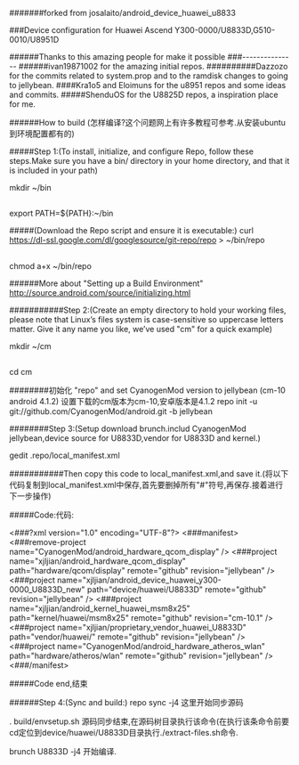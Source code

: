 #######forked from josalaito/android_device_huawei_u8833

###Device configuration for Huawei Ascend Y300-0000/U8833D,G510-0010/U8951D

######Thanks to this amazing people for make it possible
###---------------
######ivan19871002 for the amazing initial repos.
##########Dazzozo for the commits related to system.prop and to the ramdisk changes to going to jellybean.
####Kra1o5 and Eloimuns for the u8951 repos and some ideas and commits.
#####ShenduOS for the U8825D repos, a inspiration place for me.


######How to build (怎样编译?这个问题网上有许多教程可参考.从安装ubuntu到环境配置都有的)



#####Step 1:(To install, initialize, and configure Repo, follow these steps.Make sure you have a bin/ directory in your home directory, and that it is included in your path)

mkdir ~/bin
##
export PATH=${PATH}:~/bin

#####(Download the Repo script and ensure it is executable:)
curl https://dl-ssl.google.com/dl/googlesource/git-repo/repo > ~/bin/repo
##
chmod a+x ~/bin/repo

######More about "Setting up a Build Environment" http://source.android.com/source/initializing.html




###########Step 2:(Create an empty directory to hold your working files, please note that Linux’s files system is case-sensitive so uppercase letters matter. Give it any name you like, we’ve used "cm" for a quick example)

mkdir ~/cm
##
cd cm

########初始化 "repo" and set CyanogenMod version to jellybean (cm-10 android 4.1.2) 设置下载的cm版本为cm-10,安卓版本是4.1.2
repo init -u git://github.com/CyanogenMod/android.git -b jellybean




########Step 3:(Setup download brunch.includ CyanogenMod jellybean,device source for U8833D,vendor for U8833D and kernel.)

gedit .repo/local_manifest.xml

###########Then copy this code to local_manifest.xml,and save it.(将以下代码复制到local_manifest.xml中保存,首先要删掉所有"#"符号,再保存.接着进行下一步操作)

#####Code:代码:

<###?xml version="1.0" encoding="UTF-8"?>
<###manifest>
<###remove-project name="CyanogenMod/android_hardware_qcom_display" />
<###project name="xjljian/android_hardware_qcom_display" path="hardware/qcom/display" remote="github" revision="jellybean" />
<###project name="xjljian/android_device_huawei_y300-0000_U8833D_new" path="device/huawei/U8833D" remote="github" revision="jellybean" />
<###project name="xjljian/android_kernel_huawei_msm8x25" path="kernel/huawei/msm8x25" remote="github" revision="cm-10.1" />
<###project name="xjljian/proprietary_vendor_huawei_U8833D" path="vendor/huawei/" remote="github" revision="jellybean" />
<###project name="CyanogenMod/android_hardware_atheros_wlan" path="hardware/atheros/wlan" remote="github" revision="jellybean" />
<###/manifest>

#####Code end,结束

######Step 4:(Sync and build:)
repo sync -j4       这里开始同步源码

. build/envsetup.sh       源码同步结束,在源码树目录执行该命令(在执行该条命令前要cd定位到device/huawei/U8833D目录执行./extract-files.sh命令.

brunch U8833D -j4          开始编译.
